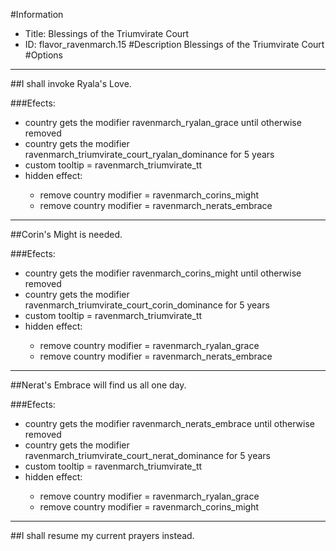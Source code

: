 #Information
 - Title: Blessings of the Triumvirate Court
 - ID: flavor_ravenmarch.15
#Description
Blessings of the Triumvirate Court
#Options

___
##I shall invoke Ryala's Love.

###Efects:<ul><li>country gets the modifier ravenmarch_ryalan_grace until otherwise removed</li><li>country gets the modifier ravenmarch_triumvirate_court_ryalan_dominance for 5 years</li><li>custom tooltip = ravenmarch_triumvirate_tt</li><li>hidden effect:</li><ul><li>remove country modifier = ravenmarch_corins_might</li><li>remove country modifier = ravenmarch_nerats_embrace</li></ul></ul>

___
##Corin's Might is needed.

###Efects:<ul><li>country gets the modifier ravenmarch_corins_might until otherwise removed</li><li>country gets the modifier ravenmarch_triumvirate_court_corin_dominance for 5 years</li><li>custom tooltip = ravenmarch_triumvirate_tt</li><li>hidden effect:</li><ul><li>remove country modifier = ravenmarch_ryalan_grace</li><li>remove country modifier = ravenmarch_nerats_embrace</li></ul></ul>

___
##Nerat's Embrace will find us all one day.

###Efects:<ul><li>country gets the modifier ravenmarch_nerats_embrace until otherwise removed</li><li>country gets the modifier ravenmarch_triumvirate_court_nerat_dominance for 5 years</li><li>custom tooltip = ravenmarch_triumvirate_tt</li><li>hidden effect:</li><ul><li>remove country modifier = ravenmarch_ryalan_grace</li><li>remove country modifier = ravenmarch_corins_might</li></ul></ul>

___
##I shall resume my current prayers instead.
